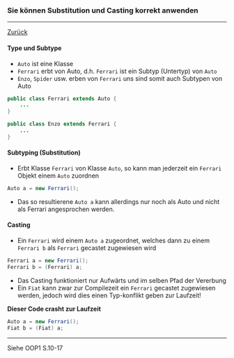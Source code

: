 ### Sie können Substitution und Casting korrekt anwenden

---

[Zurück](100vererbung.md)

#### Type und Subtype

* ``Auto`` ist eine Klasse
* ``Ferrari`` erbt von Auto, d.h. ``Ferrari`` ist ein Subtyp (Untertyp) 
von ``Auto``
* ``Enzo``, ``Spider`` usw. erben von ``Ferrari`` uns sind somit auch 
Subtypen von Auto

```java
public class Ferrari extends Auto {
    ...
}
```

```java
public class Enzo extends Ferrari {
    ...
}
```

#### Subtyping (Substitution)

* Erbt Klasse ``Ferrari`` von Klasse ``Auto``, so kann man jederzeit 
ein ``Ferrari`` Objekt einem ``Auto`` zuordnen

```java
Auto a = new Ferrari();
```

* Das so resultierene ``Auto a`` kann allerdings nur noch als Auto 
und nicht als Ferrari angesprochen werden.

#### Casting 

* Ein ``Ferrari`` wird einem ``Auto a`` zugeordnet, welches dann zu einem 
``Ferrari b`` als ``Ferrari`` gecastet zugewiesen wird

```java
Ferrari a = new Ferrari(); 
Ferrari b = (Ferrari) a; 
```

* Das Casting funktioniert nur Aufwärts und im selben Pfad der Vererbung
* Ein ``Fiat`` kann zwar zur Compilezeit ein ``Ferrari`` gecastet 
zugewiesen werden, jedoch wird dies einen Typ-konflikt geben zur Laufzeit!

**Dieser Code crasht zur Laufzeit**

```java
Auto a = new Ferrari();
Fiat b = (Fiat) a;
```



---
Siehe OOP1 S.10-17
